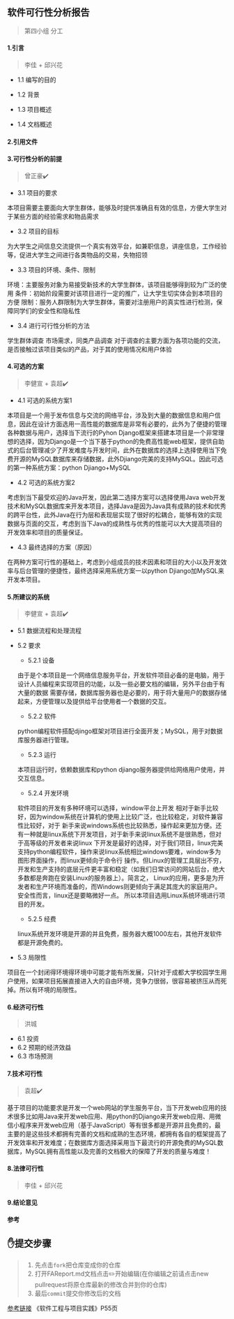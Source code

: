 ## 软件可行性分析报告

> 第四小组 分工
#### 1.引言
> 李佳 + 邱兴花
* 1.1 编写的目的

* 1.2 背景

* 1.3 项目概述

* 1.4 文档概述
#### 2.引用文件
#### 3.可行性分析的前提
> 曾正豪:heavy_check_mark:
* 3.1 项目的要求

本项目需要主要面向大学生群体，能够及时提供准确且有效的信息，方便大学生对于某些方面的经验需求和物品需求
* 3.2 项目的目标

为大学生之间信息交流提供一个真实有效平台，如兼职信息，讲座信息，工作经验等，促进大学生之间进行各类物品的交易，失物招领
* 3.3 项目的环境、条件、限制

环境：主要服务对象为易接受新技术的大学生群体，该项目能够得到较为广泛的使用
条件：初始阶段需要对该项目进行一定的推广，让大学生切实体会到本项目的方便
限制：服务人群限制为大学生群体，需要对注册用户的真实性进行检测，保障同学们的安全性和隐私性
* 3.4 进行可行性分析的方法

学生群体调查
市场需求，同类产品调查
对于调查的主要方面为各项功能的交流，是否接触过该项目类似的产品，对于其的使用情况和用户体验
#### 4.可选的方案
> 李健宣 + 袁超:heavy_check_mark:
* 4.1 可选的系统方案1

本项目是一个用于发布信息与交流的网络平台，涉及到大量的数据信息和用户信息，因此在设计方面选用一高性能的数据库是非常有必要的，此外为了便捷的管理各种数据与用户，选择当下流行的Pyhon Django框架来搭建本项目是一个非常理想的选择，因为Django是一个当下基于python的免费高性能web框架，提供自助式的后台管理减少了开发难度与开发时间，此外在数据库的选择上选择使用当下免费开源的MySQL数据库来存储数据，此外Djiango完美的支持MySQL。因此可选的第一种系统方案：python Djiango+MySQL
* 4.2 可选的系统方案2

考虑到当下最受欢迎的Java开发，因此第二选择方案可以选择使用Java web开发技术和MySQL数据库来开发本项目，选择Java是因为Java具有成熟的技术和优秀的跨平台性，此外Java在行为层和表现层实现了很好的松耦合，能够有效的实现数据与页面的交互，考虑到当下Java的成熟性与优秀的性能可以大大提高项目的开发效率和项目的质量保证。
* 4.3 最终选择的方案（原因）

在两种方案可行性的基础上，考虑到小组成员的技术因素和项目的大小以及开发效率与后台管理的便捷性，最终选择采用系统方案一以python Djiango加MySQL来开发本项目。
#### 5.所建议的系统
> 李健宣 + 袁超:heavy_check_mark:
* 5.1 数据流程和处理流程
* 5.2 要求
  * 5.2.1 设备
  
  由于是个本项目是一个网络信息服务平台，开发软件项目必备的是电脑，用于设计人员编程来实现项目的功能，以及一些必要文档的编辑，另外平台由于有大量的数据   需要存储，数据库服务器也是必要的，用于将大量用户的数据存储起来，方便管理以及提供给平台使用者一个数据的交互。
  * 5.2.2 软件
  
  python编程软件搭配djingo框架对项目进行全面开发；MySQL，用于对数据库服务器进行管理。
  * 5.2.3 运行
  
  本项目运行时，依赖数据库和python djiango服务器提供给网络用户使用，并交互信息。
  * 5.2.4 开发环境
  
  软件项目的开发有多种环境可以选择，window平台上开发 相对于新手比较好，因为window系统在计算机的使用上比较广泛，也比较稳定，对软件兼容性比较好，对于   新手来说windows系统也比较熟悉，操作起来更加方便。还有一种就是linux系统下开发项目，对于新手来说linux系统不是很熟悉，但对于高等级的开发者来说linux   下开发是最好的选择，对于我们项目，linux完美支持python编程软件，操作来说linux系统相比windows要难，window多为图形界面操作，而linux更倾向于命令行     操作。但Linux的管理工具层出不穷，开发和生产支持的底层元件更丰富和稳定（如我们日常访问的网站后台，绝大多数都是奔跑在安装Linux的服务器上）。简言之，   Linux的应用，更多是为开发者和生产环境而准备的，而Windows则更倾向于满足其庞大的家庭用户。安全性而言，linux还是要略微好一点。
  所以本项目选用Linux系统环境进行项目的开发。
  * 5.2.5 经费
  
  linux系统开发环境是开源的并且免费，服务器大概1000左右，其他开发软件都是开源免费的。
 * 5.3 局限性
 
 项目在一个封闭得环境得环境中可能才能有所发展，只针对于成都大学校园学生用户使用，如果项目拓展直接进入大的自由环境，竞争力很弱，很容易被挤压从而死掉。所以有环境的局限性。
#### 6.经济可行性
> 洪城
* 6.1 投资
* 6.2 预期的经济效益
* 6.3 市场预测
#### 7.技术可行性
> 袁超:heavy_check_mark:

基于项目的功能要求是开发一个web网站的学生服务平台，当下开发web应用的技术很多比如用Java来开发web应用、用python的Djiango来开发web应用、用微信小程序来开发web应用（基于JavaScript）等有很多都是开源并且免费的，最主要的是这些技术都拥有完善的文档和成熟的生态环境，都拥有各自的框架提高了开发效率和开发难度；在数据库方面选择采用当下最流行的开源免费的MySQL数据库，MySQL拥有高性能以及完善的文档极大的保障了开发的质量与难度！
#### 8.法律可行性
> 李佳 + 邱兴花
#### 9.结论意见

**参考**
## :hand:提交步骤
> 1. 先点击`fork`把仓库变成你的仓库
> 2. 打开FAReport.md文档点击:pencil2:开始编辑(在你编辑之前请点击new pullrequest将原仓库最新的修改合并到你的仓库)
> 3. 最后`commit`提交你修改后的文档

[参考链接](https://max.book118.com/html/2017/0804/125872472.shtm)
《软件工程与项目实践》P55页
